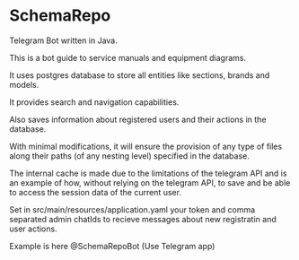 # SchemaRepo
Telegram Bot written in Java.

This is a bot guide to service manuals and equipment diagrams.

It uses postgres database to store all entities like sections, brands and models.

It provides search and navigation capabilities.

Also saves information about registered users and their actions in the database.

With minimal modifications, it will ensure the provision of any type of files along their paths (of any nesting level) specified in the database.

The internal cache is made due to the limitations of the telegram API and is an example of how, without relying on the telegram API, to save and be able to access the session data of the current user.

Set in src/main/resources/application.yaml
your token and comma separated admin chatIds to recieve messages about new registratin and user actions.

Example is here @SchemaRepoBot (Use Telegram app)
